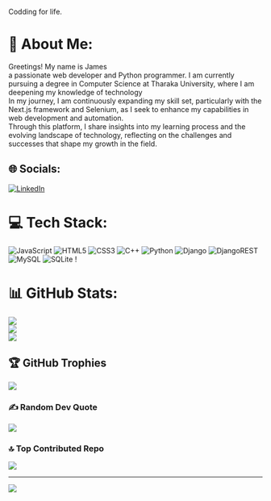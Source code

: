 Codding for life.

 # 💫 About Me:
 Greetings! My name is James <br>a passionate web developer and Python programmer. I am currently pursuing a degree in Computer Science at Tharaka University, where I am deepening my knowledge of technology<br>  In my journey, I am continuously expanding my skill set, particularly with the Next.js framework and Selenium, as I seek to enhance my capabilities in web development and automation.<br> Through this platform, I share insights into my learning process and the evolving landscape of technology, reflecting on the challenges and successes that shape my growth in the field.<br>

## 🌐 Socials:
[![LinkedIn](https://img.shields.io/badge/LinkedIn-%230077B5.svg?logo=linkedin&logoColor=white)](https://linkedin.com/in/https://www.linkedin.com/in/james-kariuki-/) 

# 💻 Tech Stack:
![JavaScript](https://img.shields.io/badge/javascript-%23323330.svg?style=for-the-badge&logo=javascript&logoColor=%23F7DF1E) ![HTML5](https://img.shields.io/badge/html5-%23E34F26.svg?style=for-the-badge&logo=html5&logoColor=white) ![CSS3](https://img.shields.io/badge/css3-%231572B6.svg?style=for-the-badge&logo=css3&logoColor=white) ![C++](https://img.shields.io/badge/c++-%2300599C.svg?style=for-the-badge&logo=c%2B%2B&logoColor=white) ![Python](https://img.shields.io/badge/python-3670A0?style=for-the-badge&logo=python&logoColor=ffdd54) ![Django](https://img.shields.io/badge/django-%23092E20.svg?style=for-the-badge&logo=django&logoColor=white) ![DjangoREST](https://img.shields.io/badge/DJANGO-REST-ff1709?style=for-the-badge&logo=django&logoColor=white&color=ff1709&labelColor=gray) ![MySQL](https://img.shields.io/badge/mysql-%2300000f.svg?style=for-the-badge&logo=mysql&logoColor=white) ![SQLite](https://img.shields.io/badge/sqlite-%2307405e.svg?style=for-the-badge&logo=sqlite&logoColor=white) !
# 📊 GitHub Stats:
![](https://github-readme-stats.vercel.app/api?username=jameskariuki8&theme=dark&hide_border=false&include_all_commits=false&count_private=false)<br/>
![](https://github-readme-streak-stats.herokuapp.com/?user=jameskariuki8&theme=dark&hide_border=false)<br/>
![](https://github-readme-stats.vercel.app/api/top-langs/?username=jameskariuki8&theme=dark&hide_border=false&include_all_commits=false&count_private=false&layout=compact)

## 🏆 GitHub Trophies
![](https://github-profile-trophy.vercel.app/?username=jameskariuki8&theme=radical&no-frame=false&no-bg=true&margin-w=4)

### ✍️ Random Dev Quote
![](https://quotes-github-readme.vercel.app/api?type=horizontal&theme=radical)

### 🔝 Top Contributed Repo
![](https://github-contributor-stats.vercel.app/api?username=jameskariuki8&limit=5&theme=dark&combine_all_yearly_contributions=true)

---
[![](https://visitcount.itsvg.in/api?id=jameskariuki8&icon=0&color=0)](https://visitcount.itsvg.in)

<!-- Proudly created with GPRM ( https://gprm.itsvg.in ) -->
